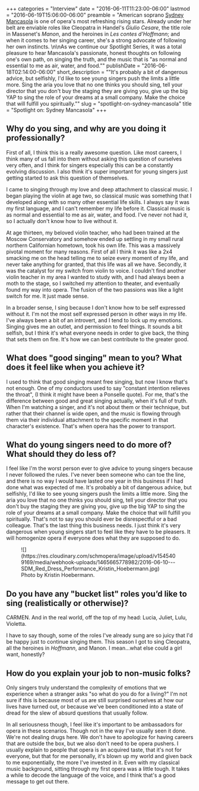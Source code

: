 +++
categories = "Interview"
date = "2016-06-11T11:23:00-06:00"
lastmod = "2016-06-19T15:06:00-06:00"
preamble = "American soprano [Sydney Mancasola](/scene/people/sydney-mancasola/) is one of opera's most refreshing rising stars. Already under her belt are enviable roles like Cleopatra in Handel's *Giulio Cesare*, the title role in Massenet's *Manon*, and the heroines in *Les contes d'Hoffmann*; and when it comes to her singing career, she's a strong advocate of following her own instincts. \n\nAs we continue our Spotlight Series, it was a total pleasure to hear Mancasola's passionate, honest thoughts on following one's own path, on singing the truth, and the music that is \"as normal and essential to me as air, water, and food.\""
publishDate = "2016-06-18T02:14:00-06:00"
short_description = "&quot;It&#039;s probably a bit of dangerous advice, but selfishly, I&#039;d like to see young singers push the limits a little more. Sing the aria you love that no one thinks you should sing, tell your director that you don&#039;t buy the staging they are giving you, give up the big YAP to sing the role of your dreams at a small company. Make the choice that will fulfill you spiritually.&quot;"
slug = "spotlight-on-sydney-mancasola"
title = "Spotlight on: Sydney Mancasola"
+++

## Why do you sing, and why are you doing it professionally?

First of all, I think this is a really awesome question. Like most careers, I think many of us fall into them without asking this question of ourselves very often, and I think for singers especially this can be a constantly evolving discussion. I also think it's super important for young singers just getting started to ask this question of themselves.

I came to singing through my love and deep attachment to classical music. I began playing the violin at age two, so classical music was something that I developed along with so many other essential life skills. I always say it was my first language, and I can't remember my life before it. Classical music is as normal and essential to me as air, water, and food. I've never not had it, so I actually don't know how to live without it. 

At age thirteen, my beloved violin teacher, who had been trained at the Moscow Conservatory and somehow ended up settling in my small rural northern Californian hometown, took his own life. This was a massively pivotal moment for many reasons. First of all I think it was like a 2x4 smacking me on the head telling me to seize every moment of my life, and never take anything for granted, that this life was all we have. Secondly, it was the catalyst for my switch from violin to voice. I couldn't find another violin teacher in my area I wanted to study with, and I had always been a moth to the stage, so I switched my attention to theater, and eventually found my way into opera. The fusion of the two passions was like a light switch for me. It just made sense. 

In a broader sense, I sing because I don't know how to be self expressed without it. I'm not the most self expressed person in other ways in my life. I've always been a bit of an introvert, and I tend to lock up my emotions. Singing gives me an outlet, and permission to feel things. It sounds a bit selfish, but I think it's what everyone needs in order to give back, the thing that sets them on fire. It's how we can best contribute to the greater good. 

## What does "good singing" mean to you? What does it feel like when you achieve it?

I used to think that good singing meant free singing, but now I know that's not enough. One of my conductors used to say "constant intention relieves the throat", (I think it might have been a Ponselle quote). For me, that's the difference between good and great singing actually, when it's full of truth. When I'm watching a singer, and it's not about them or their technique, but rather that their channel is wide open, and the music is flowing through them via their individual attachment to the specific moment in that character's existence. That's when opera has the power to transport. 

## What do young singers need to do more of? What should they do less of?

I feel like I'm the worst person ever to give advice to young singers because I never followed the rules. I've never been someone who can toe the line, and there is no way I would have lasted one year in this business if I had done what was expected of me. It's probably a bit of dangerous advice, but selfishly, I'd like to see young singers push the limits a little more. Sing the aria you love that no one thinks you should sing, tell your director that you don't buy the staging they are giving you, give up the big YAP to sing the role of your dreams at a small company. Make the choice that will fulfill you spiritually. That's not to say you should ever be disrespectful or a bad colleague. That's the last thing this business needs. I just think it's very dangerous when young singers start to feel like they have to be pleasers. It will homogenize opera if everyone does what they are supposed to do. 

<figure data-type="image">
![](https://res.cloudinary.com/schmopera/image/upload/v1545409169/media/webhook-uploads/1465665778982/2016-06-10---SDM_Red_Dress_Performance_Kristin_Hoebermann.jpg)
<figcaption>Photo by Kristin Hoebermann.</figcaption>
</figure>

## Do you have any "bucket list" roles you’d like to sing (realistically or otherwise)?

CARMEN. And in the real world, off the top of my head: Lucia, Juliet, Lulu, Violetta.

I have to say though, some of the roles I've already sung are so juicy that I'd be happy just to continue singing them. This season I got to sing Cleopatra, all the heroines in *Hoffmann*, and Manon. I mean…what else could a girl want, honestly?

## How do you explain your job to non-music folks?

Only singers truly understand the complexity of emotions that we experience when a stranger asks "so what do you do for a living?" I'm not sure if this is because most of us are still surprised ourselves at how our lives have turned out, or because we've been conditioned into a state of dread for the slew of absurd questions that usually follow. 

In all seriousness though, I feel like it's important to be ambassadors for opera in these scenarios. Though not in the way I've usually seen it done. We're not dealing drugs here. We don't have to apologize for having careers that are outside the box, but we also don't need to be opera pushers. I usually explain to people that opera is an acquired taste, that it's not for everyone, but that for me personally, it's blown up my world and given back to me exponentially, the more I've invested in it. Even with my classical music background, sitting through my first opera was a little tough. It takes a while to decode the language of the voice, and I think that's a good message to get out there. 
